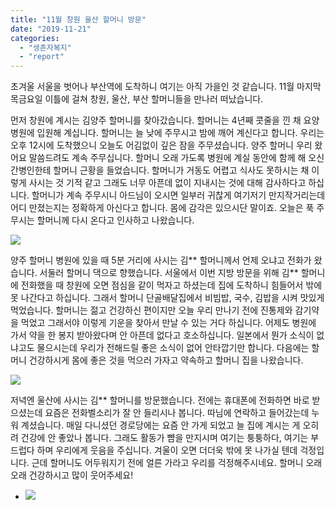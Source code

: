 ```yaml
---
title: "11월 창원 울산 할머니 방문"
date: "2019-11-21"
categories: 
  - "생존자복지"
  - "report"
---
```


초겨울 서울을 벗어나 부산역에 도착하니 여기는 아직 가을인 것 같습니다. 11월 마지막 목금요일 이틀에 걸쳐 창원, 울산, 부산 할머니들을 만나러 떠났습니다.

먼저 창원에 계시는 김양주 할머니를 찾아갔습니다. 할머니는 4년째 콧줄을 낀 채 요양병원에 입원해 계십니다. 할머니는 늘 낮에 주무시고 밤에 깨어 계신다고 합니다. 우리는 오후 12시에 도착했으니 오늘도 어김없이 깊은 잠을 주무셨습니다. 양주 할머니 우리 왔어요 말씀드려도 계속 주무십니다. 할머니 오래 가도록 병원에 계실 동안에 함께 해 오신 간병인한테 할머니 근황을 들었습니다. 할머니가 거동도 어렵고 식사도 못하시는 채 이렇게 사시는 것 기적 같고 그래도 너무 아픈데 없이 지내시는 것에 대해 감사하다고 하십니다. 할머니가 계속 주무시니 아드님이 오시면 일부러 귀찮게 여기저기 만지작거리는데 어디 만졌는지는 정확하게 아신다고 합니다. 몸에 감각은 있으시단 말이죠. 오늘은 푹 주무시는 할머니께 다시 온다고 인사하고 나왔습니다.

![](https://womenandwar.net/kr/wp-content/uploads/2019/12/photo_2019-12-17_12-57-28-2-1024x768.jpg)

양주 할머니 병원에 있을 때 5분 거리에 사시는 김\*\* 할머니께서 언제 오냐고 전화가 왔습니다. 서둘러 할머니 댁으로 향했습니다. 서울에서 이번 지방 방문을 위해 김\*\* 할머니에 전화했을 때 창원에 오면 점심을 같이 먹자고 하셨는데 집에 도착하니 힘들어서 밖에 못 나간다고 하십니다. 그래서 할머니 단골배달집에서 비빔밥, 국수, 김밥을 시켜 맛있게 먹었습니다. 할머니는 젊고 건강하신 편이지만 오늘 우리 만나기 전에 진통제와 감기약을 먹었고 그래서야 이렇게 기운을 찾아서 만날 수 있는 거다 하십니다. 어제도 병원에 가서 약을 한 봉지 받아왔다며 안 아픈데 없다고 호소하십니다. 일본에서 뭔가 소식이 없냐고도 물으시는데 우리가 전해드릴 좋은 소식이 없어 안타깝기만 합니다. 다음에는 할머니 건강하시게 몸에 좋은 것을 먹으러 가자고 약속하고 할머니 집을 나왔습니다.

![](https://womenandwar.net/kr/wp-content/uploads/2019/12/photo_2019-12-17_12-57-24-1-768x1024.jpg)

저녁엔 울산에 사시는 김\*\* 할머니를 방문했습니다. 전에는 휴대폰에 전화하면 바로 받으셨는데 요즘은 전화벨소리가 잘 안 들리시나 봅니다. 따님에 연락하고 들어갔는데 누워 계셨습니다. 매일 다니셨던 경로당에는 요즘 안 가게 되었고 늘 집에 계시는 게 오히려 건강에 안 좋았나 봅니다. 그래도 활동가 뺨을 만지시며 여기는 퉁퉁하다, 여기는 부드럽다 하며 우리에게 웃음을 주십니다. 겨울이 오면 더더욱 밖에 못 나가실 텐데 걱정입니다. 근데 할머니도 어두워지기 전에 얼른 가라고 우리를 걱정해주시네요. 할머니 오래오래 건강하시고 많이 웃어주세요!

- ![](https://womenandwar.net/kr/wp-content/uploads/2019/12/photo_2019-12-17_12-57-18-2.jpg)
